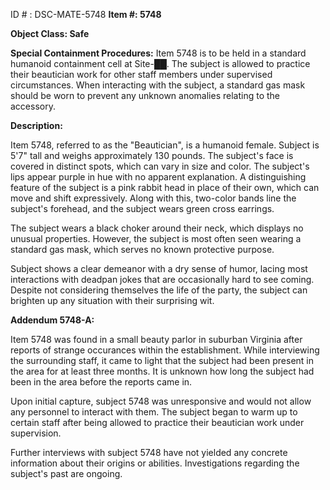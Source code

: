 ID # : DSC-MATE-5748
**Item #: 5748**

**Object Class: Safe**

**Special Containment Procedures:** Item 5748 is to be held in a standard humanoid containment cell at Site-██. The subject is allowed to practice their beautician work for other staff members under supervised circumstances. When interacting with the subject, a standard gas mask should be worn to prevent any unknown anomalies relating to the accessory.

**Description:** 

Item 5748, referred to as the "Beautician", is a humanoid female. Subject is 5'7" tall and weighs approximately 130 pounds. The subject's face is covered in distinct spots, which can vary in size and color. The subject's lips appear purple in hue with no apparent explanation. A distinguishing feature of the subject is a pink rabbit head in place of their own, which can move and shift expressively. Along with this, two-color bands line the subject's forehead, and the subject wears green cross earrings.

The subject wears a black choker around their neck, which displays no unusual properties. However, the subject is most often seen wearing a standard gas mask, which serves no known protective purpose. 

Subject shows a clear demeanor with a dry sense of humor, lacing most interactions with deadpan jokes that are occasionally hard to see coming. Despite not considering themselves the life of the party, the subject can brighten up any situation with their surprising wit. 

**Addendum 5748-A:**

Item 5748 was found in a small beauty parlor in suburban Virginia after reports of strange occurances within the establishment. While interviewing the surrounding staff, it came to light that the subject had been present in the area for at least three months. It is unknown how long the subject had been in the area before the reports came in.

Upon initial capture, subject 5748 was unresponsive and would not allow any personnel to interact with them. The subject began to warm up to certain staff after being allowed to practice their beautician work under supervision.

Further interviews with subject 5748 have not yielded any concrete information about their origins or abilities. Investigations regarding the subject's past are ongoing.